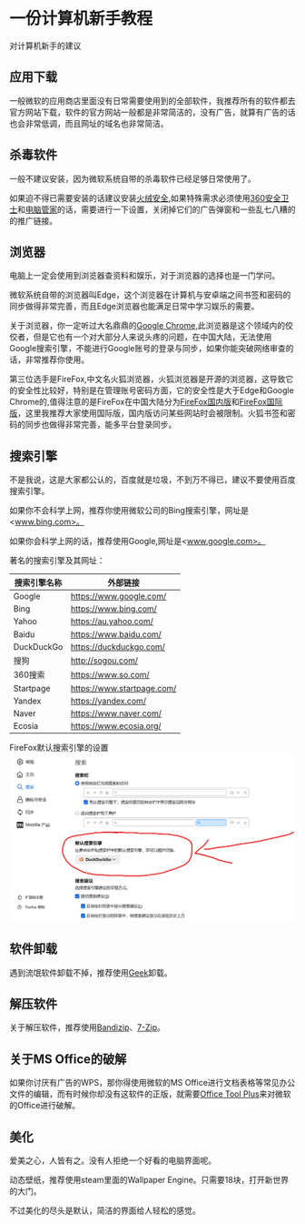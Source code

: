 # 一份计算机新手教程
对计算机新手的建议

## 应用下载
一般微软的应用商店里面没有日常需要使用到的全部软件，我推荐所有的软件都去官方网站下载，软件的官方网站一般都是非常简洁的，没有广告，就算有广告的话也会非常低调，而且网址的域名也非常简洁。

## 杀毒软件
一般不建议安装，因为微软系统自带的杀毒软件已经足够日常使用了。

如果迫不得已需要安装的话建议安装[火绒安全](https://www.huorong.cn/),如果特殊需求必须使用[360安全卫士](https://www.360.cn/)和[电脑管家](https://guanjia.qq.com/)的话，需要进行一下设置，关闭掉它们的广告弹窗和一些乱七八糟的的推广链接。

## 浏览器
电脑上一定会使用到浏览器查资料和娱乐，对于浏览器的选择也是一门学问。

微软系统自带的浏览器叫Edge，这个浏览器在计算机与安卓端之间书签和密码的同步做得非常完善，而且Edge浏览器也能满足日常中学习娱乐的需要。

关于浏览器，你一定听过大名鼎鼎的[Google Chrome](https://www.google.com/chrome/),此浏览器是这个领域内的佼佼者，但是它也有一个对大部分人来说头疼的问题，在中国大陆，无法使用Google搜索引擎，不能进行Google账号的登录与同步，如果你能突破网络审查的话，非常推荐你使用。

第三位选手是FireFox,中文名火狐浏览器，火狐浏览器是开源的浏览器，这导致它的安全性比较好，特别是在管理账号密码方面，它的安全性是大于Edge和Google Chrome的,值得注意的是FireFox在中国大陆分为[FireFox国内版](https://www.firefox.com.cn/)和[FireFox国际版](https://www.mozilla.org/zh-CN/firefox/new/)，这里我推荐大家使用国际版，国内版访问某些网站时会被限制。火狐书签和密码的同步也做得非常完善，能多平台登录同步。

## 搜索引擎
不是我说，这是大家都公认的，百度就是垃圾，不到万不得已，建议不要使用百度搜索引擎。

如果你不会科学上网，推荐你使用微软公司的Bing搜索引擎，网址是<www.bing.com>。

如果你会科学上网的话，推荐使用Google,网址是<www.google.com>。

著名的搜索引擎及其网址：

| 搜索引擎名称 | 外部链接                   |
| ------------ | -------------------------- |
| Google       | https://www.google.com/    |
| Bing         | https://www.bing.com/      |
| Yahoo        | https://au.yahoo.com/      |
| Baidu        | https://www.baidu.com/     |
| DuckDuckGo   | https://duckduckgo.com/    |
| 搜狗         | http://sogou.com/          |
| 360搜索      | https://www.so.com/        |
| Startpage    | https://www.startpage.com/ |
| Yandex       | https://yandex.com/        |
| Naver        | https://www.naver.com/     |
| Ecosia       | https://www.ecosia.org/    |

FireFox默认搜索引擎的设置
![图片](https://github.com/yanDebug/NewRen/blob/main/1.png "Fire Fox")

## 软件卸载
遇到流氓软件卸载不掉，推荐使用[Geek](https://geekuninstaller.com/)卸载。

## 解压软件
关于解压软件，推荐使用[Bandizip](https://www.bandisoft.com/bandizip/)、[7-Zip](https://sparanoid.com/lab/7z/)。

## 关于MS Office的破解
如果你讨厌有广告的WPS，那你得使用微软的MS Office进行文档表格等常见办公文件的编辑，而有时候你却没有这软件的正版，就需要[Office Tool Plus](https://otp.landian.vip/zh-cn/)来对微软的Office进行破解。

## 美化
爱美之心，人皆有之。没有人拒绝一个好看的电脑界面呢。

动态壁纸，推荐使用steam里面的Wallpaper Engine。只需要18块，打开新世界的大门。

不过美化的尽头是默认，简洁的界面给人轻松的感觉。
